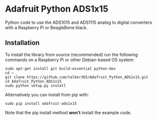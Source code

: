 # Adafruit Python ADS1x15
Python code to use the ADS1015 and ADS1115 analog to digital converters with a Raspberry Pi or BeagleBone black.

## Installation

To install the library from source (recommended) run the following commands on a Raspberry Pi or other Debian-based OS system:

    sudo apt-get install git build-essential python-dev
    cd ~
    git clone https://github.com/talker365/Adafruit_Python_ADS1x15.git
    cd Adafruit_Python_ADS1x15
    sudo python setup.py install

Alternatively you can install from pip with:

    sudo pip install adafruit-ads1x15

Note that the pip install method **won't** install the example code.
